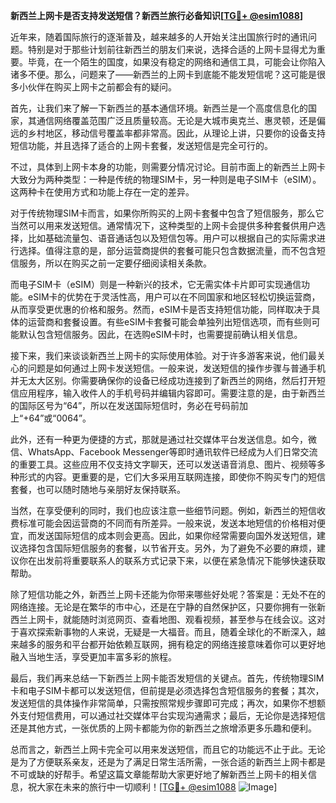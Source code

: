 **新西兰上网卡是否支持发送短信？新西兰旅行必备知识[[TG💪+ @esim1088](https://t.me/s/esim1088)]**

近年来，随着国际旅行的逐渐普及，越来越多的人开始关注出国旅行时的通讯问题。特别是对于那些计划前往新西兰的朋友们来说，选择合适的上网卡显得尤为重要。毕竟，在一个陌生的国度，如果没有稳定的网络和通信工具，可能会让你陷入诸多不便。那么，问题来了——新西兰的上网卡到底能不能发短信呢？这可能是很多小伙伴在购买上网卡之前都会有的疑问。

首先，让我们来了解一下新西兰的基本通信环境。新西兰是一个高度信息化的国家，其通信网络覆盖范围广泛且质量较高。无论是大城市奥克兰、惠灵顿，还是偏远的乡村地区，移动信号覆盖率都非常高。因此，从理论上讲，只要你的设备支持短信功能，并且选择了适合的上网卡套餐，发送短信是完全可行的。

不过，具体到上网卡本身的功能，则需要分情况讨论。目前市面上的新西兰上网卡大致分为两种类型：一种是传统的物理SIM卡，另一种则是电子SIM卡（eSIM）。这两种卡在使用方式和功能上存在一定的差异。

对于传统物理SIM卡而言，如果你所购买的上网卡套餐中包含了短信服务，那么它当然可以用来发送短信。通常情况下，这种类型的上网卡会提供多种套餐供用户选择，比如基础流量包、语音通话包以及短信包等。用户可以根据自己的实际需求进行选择。值得注意的是，部分运营商提供的套餐可能只包含数据流量，而不包含短信服务，所以在购买之前一定要仔细阅读相关条款。

而电子SIM卡（eSIM）则是一种新兴的技术，它无需实体卡片即可实现通信功能。eSIM卡的优势在于灵活性高，用户可以在不同国家和地区轻松切换运营商，从而享受更优惠的价格和服务。然而，eSIM卡是否支持短信功能，同样取决于具体的运营商和套餐设置。有些eSIM卡套餐可能会单独列出短信选项，而有些则可能默认包含短信服务。因此，在选购eSIM卡时，也需要提前确认相关信息。

接下来，我们来谈谈新西兰上网卡的实际使用体验。对于许多游客来说，他们最关心的问题是如何通过上网卡发送短信。一般来说，发送短信的操作步骤与普通手机并无太大区别。你需要确保你的设备已经成功连接到了新西兰的网络，然后打开短信应用程序，输入收件人的手机号码并编辑内容即可。需要注意的是，由于新西兰的国际区号为“64”，所以在发送国际短信时，务必在号码前加上“+64”或“0064”。

此外，还有一种更为便捷的方式，那就是通过社交媒体平台发送信息。如今，微信、WhatsApp、Facebook Messenger等即时通讯软件已经成为人们日常交流的重要工具。这些应用不仅支持文字聊天，还可以发送语音消息、图片、视频等多种形式的内容。更重要的是，它们大多采用互联网连接，即使你不购买专门的短信套餐，也可以随时随地与亲朋好友保持联系。

当然，在享受便利的同时，我们也应该注意一些细节问题。例如，新西兰的短信收费标准可能会因运营商的不同而有所差异。一般来说，发送本地短信的价格相对便宜，而发送国际短信的成本则会更高。因此，如果你经常需要向国外发送短信，建议选择包含国际短信服务的套餐，以节省开支。另外，为了避免不必要的麻烦，建议你在出发前将重要联系人的联系方式记录下来，以便在紧急情况下能够快速获取帮助。

除了短信功能之外，新西兰上网卡还能为你带来哪些好处呢？答案是：无处不在的网络连接。无论是在繁华的市中心，还是在宁静的自然保护区，只要你拥有一张新西兰上网卡，就能随时浏览网页、查看地图、观看视频，甚至参与在线会议。这对于喜欢探索新事物的人来说，无疑是一大福音。而且，随着全球化的不断深入，越来越多的服务和平台都开始依赖互联网，拥有稳定的网络连接意味着你可以更好地融入当地生活，享受更加丰富多彩的旅程。

最后，我们再来总结一下新西兰上网卡能否发短信的关键点。首先，传统物理SIM卡和电子SIM卡都可以发送短信，但前提是必须选择包含短信服务的套餐；其次，发送短信的具体操作非常简单，只需按照常规步骤即可完成；再次，如果你不想额外支付短信费用，可以通过社交媒体平台实现沟通需求；最后，无论你是选择短信还是其他方式，一张优质的上网卡都能为你的新西兰之旅增添更多乐趣和便利。

总而言之，新西兰上网卡完全可以用来发送短信，而且它的功能远不止于此。无论是为了方便联系亲友，还是为了满足日常生活所需，一张合适的新西兰上网卡都是不可或缺的好帮手。希望这篇文章能帮助大家更好地了解新西兰上网卡的相关信息，祝大家在未来的旅行中一切顺利！[[TG💪+ @esim1088](https://t.me/s/esim1088) ![Image](https://i.postimg.cc/4NQfJmqS/Snipaste-2025-05-13-00-14-12.png)]